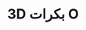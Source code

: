 ﻿---
title: 3D بكرات O
type: docs
weight: 60
url: /ar/net/3d-objects/
description: Rrticles حول التلاعب 3D الكائنات في Aspose.3D for .NET.
---

